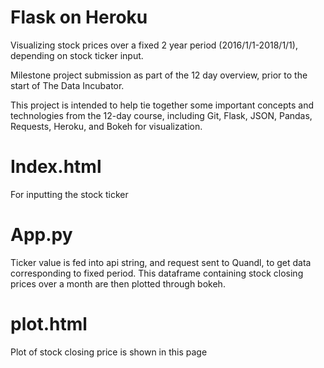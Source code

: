 # Flask on Heroku

Visualizing stock prices over a fixed 2 year period (2016/1/1-2018/1/1), depending on stock ticker input.

Milestone project submission as part of the 12 day overview, prior to the start of The Data Incubator.

This project is intended to help tie together some important concepts and technologies from the 12-day course, including Git, Flask, JSON, Pandas, Requests, Heroku, and Bokeh for visualization.

# Index.html
For inputting the stock ticker

# App.py
Ticker value is fed into api string, and request sent to Quandl, to get data corresponding to fixed period. This dataframe containing stock closing prices over a month are then plotted through bokeh.



# plot.html
Plot of stock closing price is shown in this page



 


